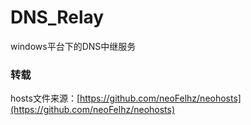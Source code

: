 # DNS_Relay
windows平台下的DNS中继服务

### 转载
hosts文件来源：[https://github.com/neoFelhz/neohosts](https://github.com/neoFelhz/neohosts)
